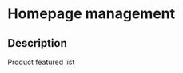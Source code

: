 <!--
  layout: roadmap-item
  title: Homepage management
  -->

Homepage management
=========

Description
----------------------------------

Product featured list

